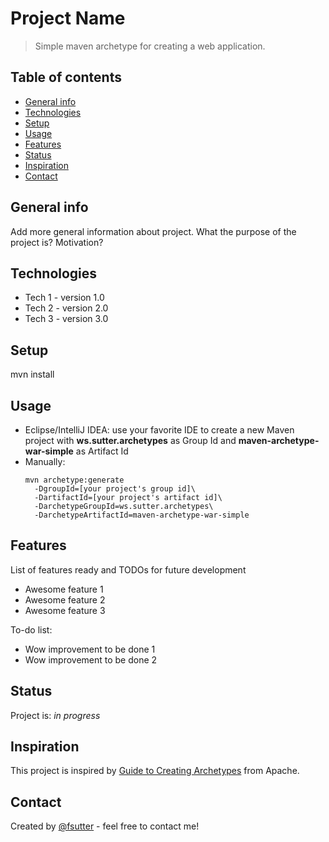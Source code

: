 # Project Name
> Simple maven archetype for creating a web application.

## Table of contents
* [General info](#general-info)
* [Technologies](#technologies)
* [Setup](#setup)
* [Usage](#usage)
* [Features](#features)
* [Status](#status)
* [Inspiration](#inspiration)
* [Contact](#contact)

## General info
Add more general information about project. What the purpose of the project is? Motivation?

## Technologies
* Tech 1 - version 1.0
* Tech 2 - version 2.0
* Tech 3 - version 3.0

## Setup
mvn install

## Usage
* Eclipse/IntelliJ IDEA: use your favorite IDE to create a new Maven project with **ws.sutter.archetypes** as Group Id and **maven-archetype-war-simple** as Artifact Id
* Manually:
  ```
  mvn archetype:generate
    -DgroupId=[your project's group id]\
    -DartifactId=[your project's artifact id]\
    -DarchetypeGroupId=ws.sutter.archetypes\
    -DarchetypeArtifactId=maven-archetype-war-simple
  ```

## Features
List of features ready and TODOs for future development
* Awesome feature 1
* Awesome feature 2
* Awesome feature 3

To-do list:
* Wow improvement to be done 1
* Wow improvement to be done 2

## Status
Project is: _in progress_

## Inspiration
This project is inspired by [Guide to Creating Archetypes](https://maven.apache.org/guides/mini/guide-creating-archetypes.html) from Apache.

## Contact
Created by [@fsutter](https://www.sutter.me/) - feel free to contact me!
